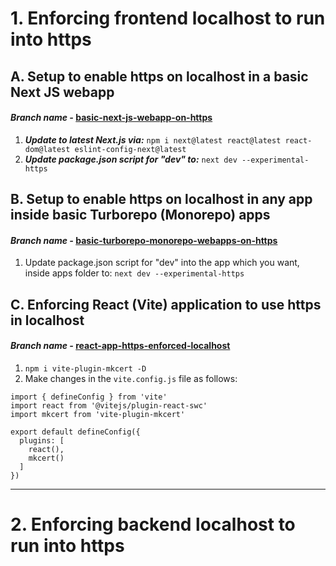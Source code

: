 # 1. Enforcing frontend localhost to run into https

## A. Setup to enable https on localhost in a basic Next JS webapp

#### ***Branch name -*** [basic-next-js-webapp-on-https](https://github.com/drcount-root/enforcing-https-in-localhost/tree/basic-next-js-webapp-on-https)

1. ***Update to latest Next.js via:*** `npm i next@latest react@latest react-dom@latest eslint-config-next@latest`
2. ***Update package.json script for "dev" to:*** `next dev --experimental-https`


## B. Setup to enable https on localhost in any app inside basic Turborepo (Monorepo) apps

#### ***Branch name -*** [basic-turborepo-monorepo-webapps-on-https](https://github.com/drcount-root/enforcing-https-in-localhost/tree/basic-turborepo-monorepo-webapps-on-https?tab=readme-ov-file)

1. Update package.json script for "dev" into the app which you want, inside apps folder to: `next dev --experimental-https`


## C. Enforcing React (Vite) application to use https in localhost

#### ***Branch name -*** [react-app-https-enforced-localhost](https://github.com/drcount-root/enforcing-https-in-localhost/tree/react-app-https-enforced-localhost)

1. `npm i vite-plugin-mkcert -D`
2. Make changes in the `vite.config.js` file as follows:

```
import { defineConfig } from 'vite'
import react from '@vitejs/plugin-react-swc'
import mkcert from 'vite-plugin-mkcert'

export default defineConfig({
  plugins: [
    react(),
    mkcert()
  ]
})
```

---

# 2. Enforcing backend localhost to run into https

